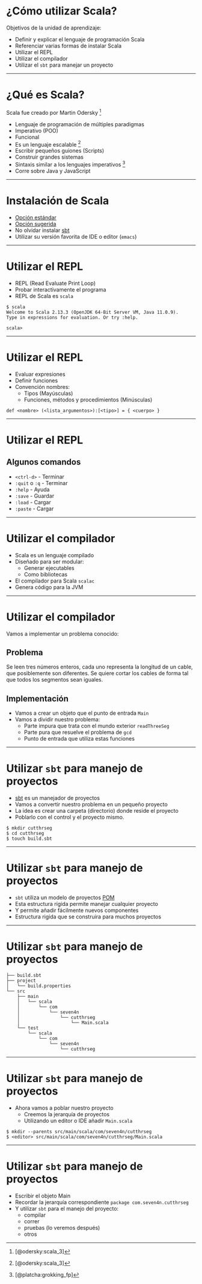 # ¿Cómo utilizar Scala?

Objetivos de la unidad de aprendizaje:

* Definir y explicar el lenguaje de programación Scala
* Referenciar varias formas de instalar Scala
* Utilizar el REPL
* Utilizar el compilador
* Utilizar el `sbt` para manejar un proyecto

---

# ¿Qué es Scala?

Scala fue creado por Martin Odersky [^fn1]

* Lenguaje de programación de múltiples paradigmas
* Imperativo (POO)
* Funcional
* Es un lenguaje escalable [^fn1]
* Escribir pequeños guiones (Scripts)
* Construir grandes sistemas
* Sintaxis similar a los lenguajes imperativos [^fn2]
* Corre sobre Java y JavaScript

[^fn1]: [@odersky:scala_3]
[^fn2]: [@platcha:grokking_fp]

---

# Instalación de Scala

* [Opción estándar](https://docs.scala-lang.org/getting-started/index.html)
* [Opción sugerida](https://sdkman.io/)
* No olvidar instalar [sbt](https://www.scala-sbt.org/)
* Utilizar su versión favorita de IDE o editor (`emacs`)

---

# Utilizar el REPL

* REPL (Read Evaluate Print Loop)
* Probar interactivamente el programa
* REPL de Scala es `scala`

``` {.bash}
$ scala
Welcome to Scala 2.13.3 (OpenJDK 64-Bit Server VM, Java 11.0.9).
Type in expressions for evaluation. Or try :help.

scala>
```

---

# Utilizar el REPL

* Evaluar expresiones
* Definir funciones
* Convención nombres:
  * Tipos (Mayúsculas)
  * Funciones, métodos y procedimientos (Minúsculas)

``` {.scala}
def <nombre> (<lista_argumentos>):[<tipo>] = { <cuerpo> }
```

---

# Utilizar el REPL

## Algunos comandos
* `<ctrl-d>` - Terminar
* `:quit` o `:q` - Terminar
* `:help` - Ayuda
* `:save` - Guardar
* `:load` - Cargar
* `:paste` - Cargar

---

# Utilizar el compilador

* Scala es un lenguaje compilado
* Diseñado para ser modular:
  * Generar ejecutables
  * Como bibliotecas
* El compilador para Scala `scalac`
* Genera código para la JVM

---

# Utilizar el compilador

Vamos a implementar un problema conocido:

## Problema

Se leen tres números enteros, cada uno representa la longitud de un
cable, que posiblemente son diferentes. Se quiere cortar los cables de
forma tal que todos los segmentos sean iguales.

## Implementación

* Vamos a crear un objeto que el punto de entrada `Main`
* Vamos a dividir nuestro problema:
  * Parte impura que trata con el mundo exterior `readThreeSeg`
  * Parte pura que resuelve el problema de `gcd`
  * Punto de entrada que utiliza estas funciones

---

# Utilizar `sbt` para manejo de proyectos

* [sbt](https://www.scala-sbt.org/) es un manejador de proyectos
* Vamos a convertir nuestro problema en un pequeño proyecto
* La idea es crear una carpeta (directorio) donde reside el proyecto
* Poblarlo con el control y el proyecto mismo.

``` {.bash}
$ mkdir cutthrseg
$ cd cutthrseg
$ touch build.sbt
```

---

# Utilizar `sbt` para manejo de proyectos

* `sbt` utiliza un modelo de proyectos [POM](https://maven.apache.org/guides/introduction/introduction-to-the-pom.html#:~:text=A%20Project%20Object%20Model%20or,default%20values%20for%20most%20projects)
* Esta estructura rígida permite manejar cualquier proyecto
* Y permite añadir fácilmente nuevos componentes
* Estructura rigida que se construira para muchos proyectos

---

# Utilizar `sbt` para manejo de proyectos

``` {.bash}
├── build.sbt
├── project
│   └── build.properties
└── src
    ├── main
    │   └── scala
    │       └── com
    │           └── seven4n
    │               └── cutthrseg
    │                   └── Main.scala
    └── test
        └── scala
            └── com
                └── seven4n
                    └── cutthrseg
```

---

# Utilizar `sbt` para manejo de proyectos

* Ahora vamos a poblar nuestro proyecto
  * Creemos la jerarquía de proyectos
  * Utilizando un editor o IDE añadir `Main.scala`

``` {.bash}x
$ mkdir --parents src/main/scala/com/seven4n/cutthrseg
$ <editor> src/main/scala/com/seven4n/cutthrseg/Main.scala
```

---

# Utilizar `sbt` para manejo de proyectos

* Escribir el objeto Main
* Recordar la jerarquía correspondiente `package com.seven4n.cutthrseg`
* Y utilizar `sbt` para el manejo del proyecto:
  * compilar
  * correr
  * pruebas (lo veremos después)
  * otros
